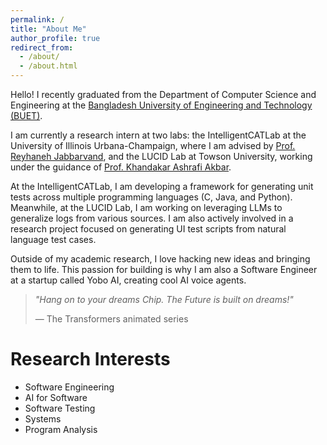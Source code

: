 ```yaml
---
permalink: /
title: "About Me"
author_profile: true
redirect_from: 
  - /about/
  - /about.html
---
```


Hello! I recently graduated from the Department of Computer Science and Engineering at the [Bangladesh University of Engineering and Technology (BUET)](https://www.buet.ac.bd/).

I am currently a research intern at two labs: the IntelligentCATLab at the University of Illinois Urbana-Champaign, where I am advised by [Prof. Reyhaneh Jabbarvand](https://reyhaneh.cs.illinois.edu/), and the LUCID Lab at Towson University, working under the guidance of [Prof. Khandakar Ashrafi Akbar](https://scholar.google.com/citations?user=lPz7L8kAAAAJ&hl=en).

At the IntelligentCATLab, I am developing a framework for generating unit tests across multiple programming languages (C, Java, and Python). Meanwhile, at the LUCID Lab, I am working on leveraging LLMs to generalize logs from various sources. I am also actively involved in a research project focused on generating UI test scripts from natural language test cases.

Outside of my academic research, I love hacking new ideas and bringing them to life. This passion for building is why I am also a Software Engineer at a startup called Yobo AI, creating cool AI voice agents. 

> *"Hang on to your dreams Chip. The Future is built on dreams!"*
>
> — The Transformers animated series 

# Research Interests

- Software Engineering
- AI for Software
- Software Testing
- Systems
- Program Analysis